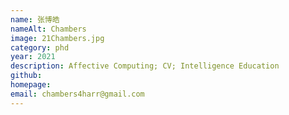 ```yaml
---
name: 张博皓
nameAlt: Chambers
image: 21Chambers.jpg
category: phd
year: 2021
description: Affective Computing; CV; Intelligence Education
github:
homepage:
email: chambers4harr@gmail.com
---
```



